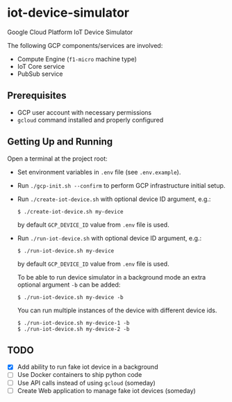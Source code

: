 # iot-device-simulator

Google Cloud Platform IoT Device Simulator

The following GCP components/services are involved:

-   Compute Engine (`f1-micro` machine type)
-   IoT Core service
-   PubSub service

## Prerequisites

-   GCP user account with necessary permissions
-   `gcloud` command installed and properly configured

## Getting Up and Running

Open a terminal at the project root:

-   Set environment variables in `.env` file (see `.env.example`).

-   Run `./gcp-init.sh --confirm` to perform GCP infrastructure initial setup.

-   Run `./create-iot-device.sh` with optional device ID argument, e.g.:

        $ ./create-iot-device.sh my-device

    by default `GCP_DEVICE_ID` value from `.env` file is used.

-   Run `./run-iot-device.sh` with optional device ID argument, e.g.:

        $ ./run-iot-device.sh my-device

    by default `GCP_DEVICE_ID` value from `.env` file is used.

    To be able to run device simulator in a background mode an extra 
    optional argument `-b` can be added:

        $ ./run-iot-device.sh my-device -b
 
    You can run multiple instances of the device with different device ids.

        $ ./run-iot-device.sh my-device-1 -b
        $ ./run-iot-device.sh my-device-2 -b
 
 
 ## TODO
 
- [x] Add ability to run fake iot device in a background
- [ ] Use Docker containers to ship python code
- [ ] Use API calls instead of using `gcloud` (someday)
- [ ] Create Web application to manage fake iot devices (someday)
